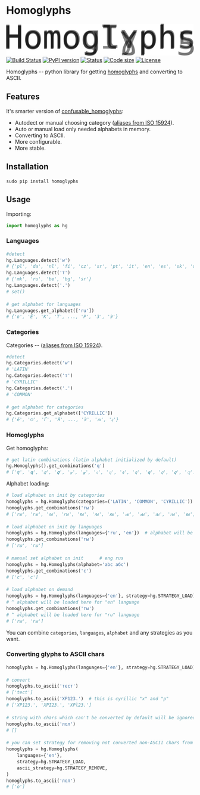 # Homoglyphs

![Homoglyphs logo](logo.png)
[![Build Status](https://travis-ci.org/orsinium/homoglyphs.svg?branch=master)](https://travis-ci.org/orsinium/homoglyphs) [![PyPI version](https://img.shields.io/pypi/v/homoglyphs.svg)](https://pypi.python.org/pypi/homoglyphs) [![Status](https://img.shields.io/pypi/status/homoglyphs.svg)](https://pypi.python.org/pypi/homoglyphs) [![Code size](https://img.shields.io/github/languages/code-size/orsinium/homoglyphs.svg)](https://github.com/orsinium/homoglyphs) [![License](https://img.shields.io/pypi/l/homoglyphs.svg)](LICENSE)

Homoglyphs -- python library for getting [homoglyphs](https://en.wikipedia.org/wiki/Homoglyph) and converting to ASCII.


## Features

It's smarter version of [confusable_homoglyphs](https://github.com/vhf/confusable_homoglyphs):

* Autodect or manual choosing category ([aliases from ISO 15924](https://en.wikipedia.org/wiki/ISO_15924#List_of_codes)).
* Auto or manual load only needed alphabets in memory.
* Converting to ASCII.
* More configurable.
* More stable.


## Installation

```
sudo pip install homoglyphs
```


## Usage

Importing:

```python
import homoglyphs as hg
```

### Languages

```python
#detect
hg.Languages.detect('w')
# {'pl', 'da', 'nl', 'fi', 'cz', 'sr', 'pt', 'it', 'en', 'es', 'sk', 'de', 'fr', 'ro'}
hg.Languages.detect('т')
# {'mk', 'ru', 'be', 'bg', 'sr'}
hg.Languages.detect('.')
# set()

# get alphabet for languages
hg.Languages.get_alphabet(['ru'])
# {'в', 'Ё', 'К', 'Т', ..., 'Р', 'З', 'Э'}
```

### Categories

Categories -- ([aliases from ISO 15924](https://en.wikipedia.org/wiki/ISO_15924#List_of_codes)).

```python
#detect
hg.Categories.detect('w')
# 'LATIN'
hg.Categories.detect('т')
# 'CYRILLIC'
hg.Categories.detect('.')
# 'COMMON'

# get alphabet for categories
hg.Categories.get_alphabet(['CYRILLIC'])
# {'ӗ', 'Ԍ', 'Ґ', 'Я', ..., 'Э', 'ԕ', 'ӻ'}
```

### Homoglyphs

Get homoglyphs:

```python
# get latin combinations (latin alphabet initialized by default)
hg.Homoglyphs().get_combinations('q')
# ['q', '𝐪', '𝑞', '𝒒', '𝓆', '𝓺', '𝔮', '𝕢', '𝖖', '𝗊', '𝗾', '𝘲', '𝙦', '𝚚']
```

Alphabet loading:

```python
# load alphabet on init by categories
homoglyphs = hg.Homoglyphs(categories=('LATIN', 'COMMON', 'CYRILLIC'))  # alphabet loaded here
homoglyphs.get_combinations('гы')
# ['rы', 'гы', 'ꭇы', 'ꭈы', '𝐫ы', '𝑟ы', '𝒓ы', '𝓇ы', '𝓻ы', '𝔯ы', '𝕣ы', '𝖗ы', '𝗋ы', '𝗿ы', '𝘳ы', '𝙧ы', '𝚛ы']

# load alphabet on init by languages
homoglyphs = hg.Homoglyphs(languages={'ru', 'en'})  # alphabet will be loaded here
homoglyphs.get_combinations('гы')
# ['rы', 'гы']

# manual set alphabet on init      # eng rus
homoglyphs = hg.Homoglyphs(alphabet='abc абс')
homoglyphs.get_combinations('с')
# ['c', 'с']

# load alphabet on demand
homoglyphs = hg.Homoglyphs(languages={'en'}, strategy=hg.STRATEGY_LOAD)
# ^ alphabet will be loaded here for "en" language
homoglyphs.get_combinations('гы')
# ^ alphabet will be loaded here for "ru" language
# ['rы', 'гы']
```

You can combine `categories`, `languages`, `alphabet` and any strategies as you want.


### Converting glyphs to ASCII chars

```python
homoglyphs = hg.Homoglyphs(languages={'en'}, strategy=hg.STRATEGY_LOAD)

# convert
homoglyphs.to_ascii('тест')
# ['tect']
homoglyphs.to_ascii('ХР123.')  # this is cyrillic "х" and "р"
# ['XP123.', 'XPI23.', 'XPl23.']

# string with chars which can't be converted by default will be ignored
homoglyphs.to_ascii('лол')
# []

# you can set strategy for removing not converted non-ASCII chars from result
homoglyphs = hg.Homoglyphs(
    languages={'en'},
    strategy=hg.STRATEGY_LOAD,
    ascii_strategy=hg.STRATEGY_REMOVE,
)
homoglyphs.to_ascii('лол')
# ['o']
```
